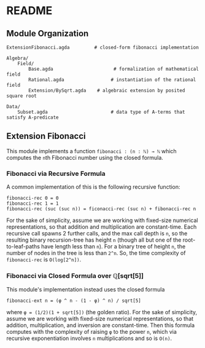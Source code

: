 # README

## Module Organization 

```
ExtensionFibonacci.agda         # closed-form fibonacci implementation

Algebra/
	Field/
		Base.agda                      # formalization of mathematical field
		Rational.agda                 # instantiation of the rational field
		Extension/BySqrt.agda    # algebraic extension by posited square root

Data/
	Subset.agda                       # data type of A-terms that satisfy A-predicate
```

## Extension Fibonacci

This module implements a function `fibonacci : (n : ℕ) → ℕ` which computes the `n`th Fibonacci number using the closed formula.


### Fibonacci via Recursive Formula

A common implementation of this is the following recursive function:

	fibonacci-rec 0 = 0
	fibonacci-rec 1 = 1
	fibonacci-rec (suc (suc n)) = ficonacci-rec (suc n) + fibonacci-rec n

For the sake of simplicity, assume we are working with fixed-size numerical representations, so that addition and multiplication are constant-time. Each recursive call spawns 2 further calls, and the max call depth is `n`, so the resulting binary recursion-tree has height `n` (though all but one of the root-to-leaf-paths have length less than `n`). For a binary tree of height `n`, the number of nodes in the tree is less than `2^n`. So, the time complexity of `fibonacci-rec` is `O(log[2^n])`.


### Fibonacci via Closed Formula over ℚ[sqrt[5]]

This module's implementation instead uses the closed formula

	fibonacci-ext n = (φ ^ n - (1 - φ) ^ n) / sqrt[5]

where `φ = (1/2)(1 + sqrt[5])` (the golden ratio). For the sake of simplicity, assume we are working with fixed-size numerical representations, so that addition, multiplication, and inversion are constant-time. Then this formula computes with the complexity of raising `φ` to the power `n`, which via recursive exponentiation involves `n` multiplications and so is `O(n)`.
